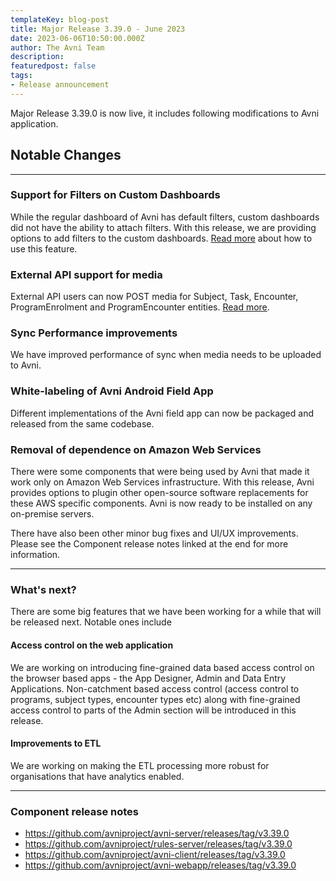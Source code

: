 ```yaml
---
templateKey: blog-post
title: Major Release 3.39.0 - June 2023
date: 2023-06-06T10:50:00.000Z
author: The Avni Team
description:
featuredpost: false
tags:
- Release announcement
---
```

Major Release 3.39.0 is now live, it includes following modifications to Avni application.


## Notable Changes
---------------------------------------------------------------------------

### Support for Filters on Custom Dashboards
While the regular dashboard of Avni has default filters, custom dashboards did not have the ability to attach filters. With this release, we are providing options to add filters to the custom dashboards.
[Read more](https://avni.readme.io/docs/offline-reports#dashboard-filters) about how to use this feature.

### External API support for media
External API users can now POST media for Subject, Task, Encounter, ProgramEnrolment and ProgramEncounter entities.
[Read more](https://avni.readme.io/docs/api-guide#media-observations).

### Sync Performance improvements
We have improved performance of sync when media needs to be uploaded to Avni. 

### White-labeling of Avni Android Field App
Different implementations of the Avni field app can now be packaged and released from the same codebase. 

### Removal of dependence on Amazon Web Services
There were some components that were being used by Avni that made it work only on Amazon Web Services infrastructure. With this release, Avni provides options to plugin other open-source software replacements for these AWS specific components. Avni is now ready to be installed on any on-premise servers.

There have also been other minor bug fixes and UI/UX improvements. Please see the Component release notes linked at the end for more information. 

---------------------------------------------------------------------------
### What's next?

There are some big features that we have been working for a while that will be released next. Notable ones include

#### Access control on the web application
We are working on introducing fine-grained data based access control on the browser based apps - the App Designer, Admin and Data Entry Applications. Non-catchment based access control (access control to programs, subject types, encounter types etc) along with fine-grained access control to parts of the Admin section will be introduced in this release.

#### Improvements to ETL
We are working on making the ETL processing more robust for organisations that have analytics enabled. 

---------------------------------------------------------------------------
### Component release notes
- <a href="https://github.com/avniproject/avni-server/releases/tag/v3.39.0" target="_blank" rel="noopener noreferrer">https://github.com/avniproject/avni-server/releases/tag/v3.39.0</a>
- <a href="https://github.com/avniproject/rules-server/releases/tag/v3.39.0" target="_blank" rel="noopener noreferrer">https://github.com/avniproject/rules-server/releases/tag/v3.39.0</a>
- <a href="https://github.com/avniproject/avni-client/releases/tag/v3.39.0" target="_blank" rel="noopener noreferrer">https://github.com/avniproject/avni-client/releases/tag/v3.39.0</a>
- <a href="https://github.com/avniproject/avni-webapp/releases/tag/v3.39.0" target="_blank" rel="noopener noreferrer">https://github.com/avniproject/avni-webapp/releases/tag/v3.39.0</a>